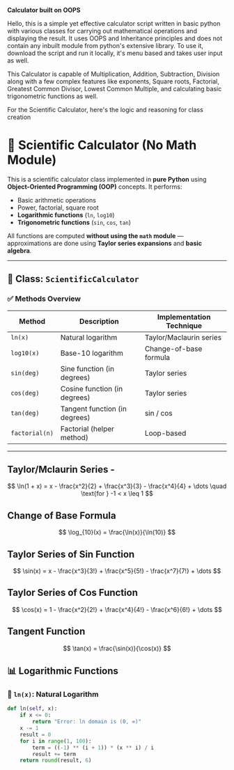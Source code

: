 **Calculator built on OOPS**



Hello, this is a simple yet effective calculator script written in basic python with various classes for carrying out mathematical operations and displaying the result.
It uses OOPS and Inheritance principles and does not contain any inbuilt module from python's extensive library.
To use it, download the script and run it locally, it's menu based and takes user input as well.


This Calculator is capable of Multiplication, Addition, Subtraction, Division along with a few complex features like exponents, Square roots, Factorial, Greatest Common Divisor, Lowest Common Multiple, and calculating basic trigonometric functions as well.


For the Scientific Calculator, here's the logic and reasoning for class creation


# 📐 Scientific Calculator (No Math Module)

This is a scientific calculator class implemented in **pure Python** using **Object-Oriented Programming (OOP)** concepts. It performs:

- Basic arithmetic operations
- Power, factorial, square root
- **Logarithmic functions** (`ln`, `log10`)
- **Trigonometric functions** (`sin`, `cos`, `tan`)

All functions are computed **without using the `math` module** — approximations are done using **Taylor series expansions** and **basic algebra**.

---

## 🧠 Class: `ScientificCalculator`

### ✅ Methods Overview

| Method       | Description                         | Implementation Technique       |
|--------------|-------------------------------------|--------------------------------|
| `ln(x)`      | Natural logarithm                   | Taylor/Maclaurin series        |
| `log10(x)`   | Base-10 logarithm                   | Change-of-base formula         |
| `sin(deg)`   | Sine function (in degrees)          | Taylor series                  |
| `cos(deg)`   | Cosine function (in degrees)        | Taylor series                  |
| `tan(deg)`   | Tangent function (in degrees)       | sin / cos                      |
| `factorial(n)` | Factorial (helper method)        | Loop-based                     |

---

## Taylor/Mclaurin Series - 
$$
\ln(1 + x) = x - \frac{x^2}{2} + \frac{x^3}{3} - \frac{x^4}{4} + \dots
\quad \text{for } -1 < x \leq 1
$$
 

## Change of Base Formula
$$
\log_{10}(x) = \frac{\ln(x)}{\ln(10)}
$$


## Taylor Series of Sin Function
$$
\sin(x) = x - \frac{x^3}{3!} + \frac{x^5}{5!} - \frac{x^7}{7!} + \dots
$$


## Taylor Series of Cos Function
$$
\cos(x) = 1 - \frac{x^2}{2!} + \frac{x^4}{4!} - \frac{x^6}{6!} + \dots
$$


## Tangent Function
$$
\tan(x) = \frac{\sin(x)}{\cos(x)}
$$




## 📊 Logarithmic Functions

### 🔹 `ln(x)`: Natural Logarithm

```python
def ln(self, x):
    if x <= 0:
        return "Error: ln domain is (0, ∞)"
    x -= 1
    result = 0
    for i in range(1, 100):
        term = ((-1) ** (i + 1)) * (x ** i) / i
        result += term
    return round(result, 6)
